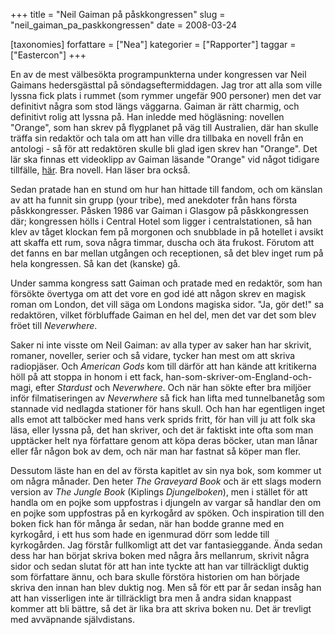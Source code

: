 +++
title = "Neil Gaiman på påskkongressen"
slug = "neil_gaiman_pa_paskkongressen"
date = 2008-03-24

[taxonomies]
forfattare = ["Nea"]
kategorier = ["Rapporter"]
taggar = ["Eastercon"]
+++

En av de mest välbesökta programpunkterna under kongressen var Neil Gaimans hedersgästtal på söndagseftermiddagen. Jag tror att alla som ville lyssna fick plats i rummet (som rymmer ungefär 900 personer) men det var definitivt några som stod längs väggarna. Gaiman är rätt charmig, och definitivt rolig att lyssna på. Han inledde med högläsning: novellen "Orange", som han skrev på flygplanet på väg till Australien, där han skulle träffa sin redaktör och tala om att han ville dra tillbaka en novell från en antologi - så för att redaktören skulle bli glad igen skrev han "Orange". Det lär ska finnas ett videoklipp av Gaiman läsande "Orange" vid något tidigare tillfälle, [här](http://video.google.com/videoplay?docid=4252431117888232778). Bra novell. Han läser bra också.

Sedan pratade han en stund om hur han hittade till fandom, och om känslan av att ha funnit sin grupp (your tribe), med anekdoter från hans första påskkongresser. Påsken 1986 var Gaiman i Glasgow på påskkongressen där; kongressen hölls i Central Hotel som ligger i centralstationen, så han klev av tåget klockan fem på morgonen och snubblade in på hotellet i avsikt att skaffa ett rum, sova några timmar, duscha och äta frukost. Förutom att det fanns en bar mellan utgången och receptionen, så det blev inget rum på hela kongressen. Så kan det (kanske) gå.

Under samma kongress satt Gaiman och pratade med en redaktör, som han försökte övertyga om att det vore en god idé att någon skrev en magisk roman om London, det vill säga om Londons magiska sidor. "Ja, gör det!" sa redaktören, vilket förbluffade Gaiman en hel del, men det var det som blev fröet till <em>Neverwhere</em>.

Saker ni inte visste om Neil Gaiman: av alla typer av saker han har skrivit, romaner, noveller, serier och så vidare, tycker han mest om att skriva radiopjäser. Och <em>American Gods</em> kom till därför att han kände att kritikerna höll på att stoppa in honom i ett fack, han-som-skriver-om-England-och-magi, efter <em>Stardust</em> och <em>Neverwhere</em>. Och när han sökte efter bra miljöer inför filmatiseringen av <em>Neverwhere</em> så fick han lifta med tunnelbanetåg som stannade vid nedlagda stationer för hans skull. Och han har egentligen inget alls emot att talböcker med hans verk sprids fritt, för han vill ju att folk ska läsa, eller lyssna på, det han skriver, och det är faktiskt inte ofta som man upptäcker helt nya författare genom att köpa deras böcker, utan man lånar eller får någon bok av dem, och när man har fastnat så köper man fler.

Dessutom läste han en del av första kapitlet av sin nya bok, som kommer ut om några månader. Den heter <em>The Graveyard Book</em> och är ett slags modern version av <em>The Jungle Book</em> (Kiplings <em>Djungelboken</em>), men i stället för att handla om en pojke som uppfostras i djungeln av vargar så handlar den om en pojke som uppfostras på en kyrkogård av spöken. Och inspiration till den boken fick han för många år sedan, när han bodde granne med en kyrkogård, i ett hus som hade en igenmurad dörr som ledde till kyrkogården. Jag förstår fullkomligt att det var fantasieggande. Ända sedan dess har han börjat skriva boken med några års mellanrum, skrivit några sidor och sedan slutat för att han inte tyckte att han var tillräckligt duktig som författare ännu, och bara skulle förstöra historien om han började skriva den innan han blev duktig nog. Men så för ett par år sedan insåg han att han visserligen inte är tillräckligt bra men å andra sidan knappast kommer att bli bättre, så det är lika bra att skriva boken nu. Det är trevligt med avväpnande självdistans.
